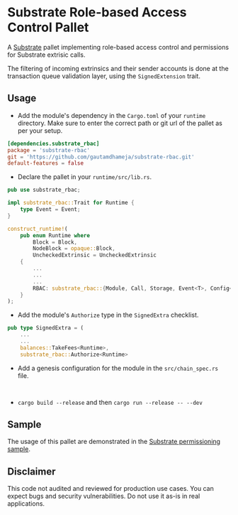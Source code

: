 # Substrate Role-based Access Control Pallet

A [Substrate](https://github.com/paritytech/substrate) pallet implementing role-based access control and permissions for Substrate extrisic calls.

The filtering of incoming extrinsics and their sender accounts is done at the transaction queue validation layer, using the `SignedExtension` trait.

## Usage

* Add the module's dependency in the `Cargo.toml` of your `runtime` directory. Make sure to enter the correct path or git url of the pallet as per your setup.

```toml
[dependencies.substrate_rbac]
package = 'substrate-rbac'
git = 'https://github.com/gautamdhameja/substrate-rbac.git'
default-features = false
```

* Declare the pallet in your `runtime/src/lib.rs`.

```rust
pub use substrate_rbac;

impl substrate_rbac::Trait for Runtime {
    type Event = Event;
}

construct_runtime!(
    pub enum Runtime where
        Block = Block,
        NodeBlock = opaque::Block,
        UncheckedExtrinsic = UncheckedExtrinsic
    {
        ...
        ...
        ...
        RBAC: substrate_rbac::{Module, Call, Storage, Event<T>, Config<T>},
    }
);
```

* Add the module's `Authorize` type in the `SignedExtra` checklist.

```rust
pub type SignedExtra = (
    ...
    ...
    balances::TakeFees<Runtime>,
    substrate_rbac::Authorize<Runtime>
```

* Add a genesis configuration for the module in the `src/chain_spec.rs` file.

```rust
   
```

* `cargo build --release` and then `cargo run --release -- --dev`

## Sample

The usage of this pallet are demonstrated in the [Substrate permissioning sample](https://github.com/gautamdhameja/substrate-permissioning).

## Disclaimer

This code not audited and reviewed for production use cases. You can expect bugs and security vulnerabilities. Do not use it as-is in real applications.
